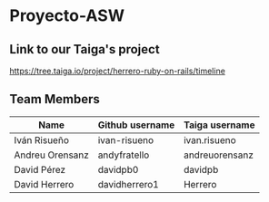 # Proyecto-ASW
## Link to our Taiga's project
https://tree.taiga.io/project/herrero-ruby-on-rails/timeline

## Team Members
                 
|          Name           |    Github username    |    Taiga username    |
|-------------------------|-----------------------|----------------------|
| Iván Risueño            | ivan-risueno          | ivan.risueno         |
| Andreu Orensanz         | andyfratello          | andreuorensanz       |
| David Pérez             | davidpb0              | davidpb              |
| David Herrero           | davidherrero1         | Herrero              |
